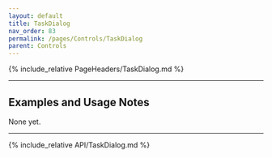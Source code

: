 ```yaml
---
layout: default
title: TaskDialog
nav_order: 83
permalink: /pages/Controls/TaskDialog
parent: Controls
---
```


{% include_relative PageHeaders/TaskDialog.md %}

<!-- Custom content & examples start here -->

<hr />

## Examples and Usage Notes

None yet.

<!-- End custom content & examples -->

<hr />

{% include_relative API/TaskDialog.md %}
